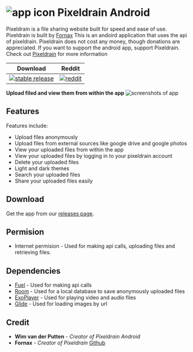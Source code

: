 # ![app icon](https://raw.githubusercontent.com/wimvdputten/Pixeldrain_android/master/app/src/main/res/mipmap-hdpi/ic_launcher_round.png) Pixeldrain Android

Pixeldrain is a file sharing website built for speed and ease of use.
Pixeldrain is built by [Fornax](https://twitter.com/Fornax96)
This is an andoird application that uses the api of pixeldrain.
Pixeldrain does not cost any money, though donations are appreciated.
If you want to support the android app, support Pixeldrain.
Check out [Pixeldrain](https://pixeldrain.com/) for more information

| Download | Reddit |
|-------|-------|
| [![stable release](https://img.shields.io/github/downloads-pre/wimvdputten/Pixeldrain_android/latest/total)](https://github.com/wimvdputten/Pixeldrain_android/releases) | [![reddit](https://img.shields.io/reddit/subreddit-subscribers/pixeldrain?style=flat)](http://reddit.com/r/pixeldrain)  |

**Upload filed and view them from within the app**
![screenshots of app](https://raw.githubusercontent.com/wimvdputten/Pixeldrain_android/master/.github/app_screenshot.png)
## Features

Features include:
* Upload files anonymously
* Upload files from external sources like google drive and google photos
* View your uploaded files from within the app
* View your uploaded files by logging in to your pixeldrain account
* Delete your uploaded files
* Light and dark themes
* Search your uploaded files
* Share your uploaded files easily

## Download

Get the app from our [releases page](https://github.com/wimvdputten/Pixeldrain_android/releases).

## Permision
* Internet permision - Used for making api calls, uploading files and retrieving files.

## Dependencies

* [Fuel](https://github.com/kittinunf/fuel) - Used for making api calls
* [Room](https://developer.android.com/jetpack/androidx/releases/room) - Used for a local database to save anonymously uploaded files
* [ExoPlayer](https://github.com/google/ExoPlayer) - Used for playing video and audio files
* [Glide](https://github.com/bumptech/glide) - Used for loading images by url


## Credit

* **Wim van der Putten** - *Creator of Pixeldrain Android*
* **Fornax** - *Creator of Pixeldrain* [Github](https://github.com/Fornax96)

